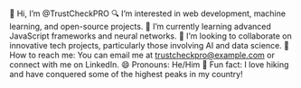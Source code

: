 👋 Hi, I’m @TrustCheckPRO
🔍 I’m interested in web development, machine learning, and open-source projects.
🌱 I’m currently learning advanced JavaScript frameworks and neural networks.
🤝 I’m looking to collaborate on innovative tech projects, particularly those involving AI and data science.
📧 How to reach me: You can email me at trustcheckpro@example.com or connect with me on LinkedIn.
😄 Pronouns: He/Him
🌟 Fun fact: I love hiking and have conquered some of the highest peaks in my country!
